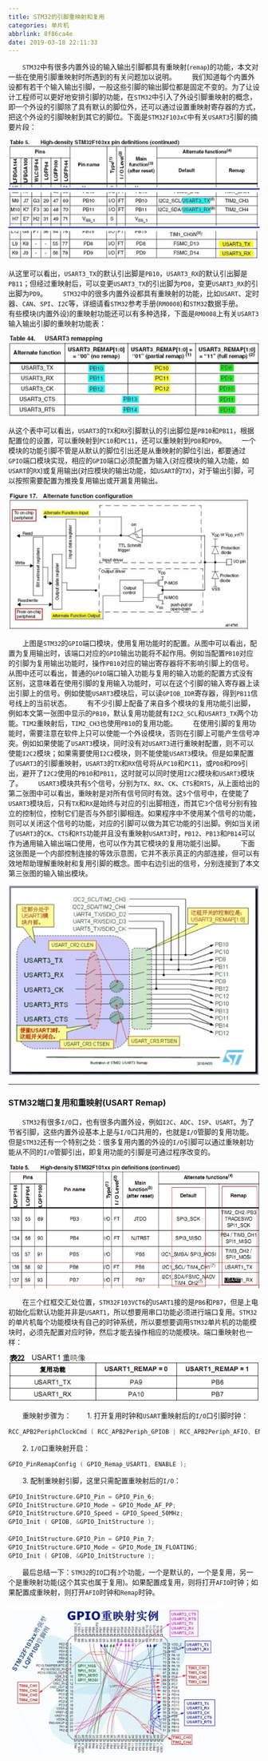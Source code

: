```yaml
---
title: STM32的引脚重映射和复用
categories: 单片机
abbrlink: 8f86ca4e
date: 2019-03-18 22:11:33
---
```

&emsp;&emsp;`STM32`中有很多内置外设的输入输出引脚都具有重映射(`remap`)的功能，本文对一些在使用引脚重映射时所遇到的有关问题加以说明。<!--more-->
&emsp;&emsp;我们知道每个内置外设都有若干个输入输出引脚，一般这些引脚的输出脚位都是固定不变的。为了让设计工程师可以更好地安排引脚的功能，在`STM32`中引入了外设引脚重映射的概念，即一个外设的引脚除了具有默认的脚位外，还可以通过设置重映射寄存器的方式，把这个外设的引脚映射到其它的脚位。下面是`STM32F103xC`中有关`USART3`引脚的摘要片段：

<img src="./STM32的引脚重映射和复用/1.png">

从这里可以看出，`USART3_TX`的默认引出脚是`PB10`，`USART3_RX`的默认引出脚是`PB11`；但经过重映射后，可以变更`USART3_TX`的引出脚为`PD8`，变更`USART3_RX`的引出脚为`PD9`。
&emsp;&emsp;`STM32`中的很多内置外设都具有重映射的功能，比如`USART`、定时器、`CAN`、`SPI`、`I2C`等，详细请看`STM32`参考手册(`RM0008`)和`STM32`数据手册。
&emsp;&emsp;有些模块(内置外设)的重映射功能还可以有多种选择，下面是`RM0008`上有关`USART3`输入输出引脚的重映射功能表：

<img src="./STM32的引脚重映射和复用/2.png">

从这个表中可以看出，`USART3`的`TX`和`RX`引脚默认的引出脚位是`PB10`和`PB11`，根据配置位的设置，可以重映射到`PC10`和`PC11`，还可以重映射到`PD8`和`PD9`。
&emsp;&emsp;一个模块的功能引脚不管是从默认的脚位引出还是从重映射的脚位引出，都要通过`GPIO`端口模块实现，相应的`GPIO`端口必须配置为输入(对应模块的输入功能，如`USART`的`RX`)或复用输出(对应模块的输出功能，如`USART`的`TX`)，对于输出引脚，可以按照需要配置为推挽复用输出或开漏复用输出。

<img src="./STM32的引脚重映射和复用/3.png" height="274" width="482">

&emsp;&emsp;上图是`STM32`的`GPIO`端口模块，使用复用功能时的配置。从图中可以看出，配置为复用输出时，该端口对应的`GPIO`输出功能将不起作用。例如当配置`PB10`对应的引脚为复用输出功能时，操作`PB10`对应的输出寄存器将不影响引脚上的信号。从图中还可以看出，普通的`GPIO`端口输入功能与复用的输入功能的配置方式没有区别，这意味着在使用引脚的复用输入功能时，可以在这个引脚的输入寄存器上读出引脚上的信号。例如使能`USART3`模块后，可以读`GPIOB_IDR`寄存器，得到`PB11`信号线上的当前状态。
&emsp;&emsp;有不少引脚上配备了来自多个模块的复用功能引出脚，例如本文第一张图中显示的`PB10`，默认复用功能就有`I2C2_SCL`和`USART3_TX`两个功能。`TIM2`重映射后，`TIM2_CH3`也使用`PB10`的复用功能。
&emsp;&emsp;在使用引脚的复用功能时，需要注意在软件上只可以使能一个外设模块，否则在引脚上可能产生信号冲突。例如如果使能了`USART3`模块，同时没有对`USART3`进行重映射配置，则不可以使能`I2C2`模块；如果需要使用`I2C2`模块，则不能使能`USART3`模块。但是如果配置了`USART3`的引脚重映射，`USART3`的`TX`和`RX`信号将从`PC10`和`PC11`，或`PD8`和`PD9`引出，避开了`I2C2`使用的`PB10`和`PB11`，这时就可以同时使用`I2C2`模块和`USART3`模块了。
&emsp;&emsp;`USART3`模块共有`5`个信号，分别为`TX`、`RX`、`CK`、`CTS`和`RTS`，从上面给出的第二张图中可以看出，重映射是对所有信号同时有效。这`5`个信号中，在使能了`USART3`模块后，只有`TX`和`RX`是始终与对应的引出脚相连，而其它`3`个信号分别有独立的控制位，控制它们是否与外部引脚相连。如果程序中不使用某个信号的功能，则可以关闭这个信号的功能，对应的引脚可以做为其它功能的引出脚。例如当关闭了`USART3`的`CK`、`CTS`和`RTS`功能并且没有重映射`USART3`时，`PB12`、`PB13`和`PB14`可以作为通用输入输出端口使用，也可以作为其它模块的复用功能引出脚。
&emsp;&emsp;下面这张图是一个内部控制连接的等效示意图，它并不表示真正的内部连接，但可以有效地帮助理解重映射和复用引脚的概念。图中右边引出的信号，分别连接到了本文第三张图的输入输出模块。

<img src="./STM32的引脚重映射和复用/4.png" height="381" width="504">

---

### STM32端口复用和重映射(USART Remap)

&emsp;&emsp;`STM32`有很多`I/O`口，也有很多内置外设，例如`I2C`、`ADC`、`ISP`、`USART`。为了节省引脚，这些内置外设基本上是与`I/O`口共用的，也就是`I/O`管脚的复用功能。但是`STM32`还有一个特别之处：很多复用内置的外设的`I/O`引脚可以通过重映射功能从不同的`I/O`管脚引出，即复用功能的引脚是可通过程序改变的。

<img src="./STM32的引脚重映射和复用/5.png" height="249" width="535">

&emsp;&emsp;在三个红框交汇处位置，`STM32F103VCT6`的`USART1`接的是`PB6`和`PB7`，但是上电初始化后默认功能并非是`USART1`，所以想要用串口功能必须进行端口复用。`STM32`的单片机每个功能模块有自己的时钟系统，所以要想要调用`STM32`单片机的功能模块时，必须先配置对应时钟，然后才能去操作相应的功能模块。端口重映射也一样：

<img src="./STM32的引脚重映射和复用/6.png">

&emsp;&emsp;重映射步骤为：
&emsp;&emsp;1. 打开复用时钟和`USART`重映射后的`I/O`口引脚时钟：

``` cpp
RCC_APB2PeriphClockCmd ( RCC_APB2Periph_GPIOB | RCC_APB2Periph_AFIO, ENABLE );
```

&emsp;&emsp;2. `I/O`口重映射开启：

``` cpp
GPIO_PinRemapConfig ( GPIO_Remap_USART1, ENABLE );
```

&emsp;&emsp;3. 配制重映射引脚，这里只需配置重映射后的`I/O`：

``` cpp
GPIO_InitStructure.GPIO_Pin = GPIO_Pin_6;
GPIO_InitStructure.GPIO_Mode = GPIO_Mode_AF_PP;
GPIO_InitStructure.GPIO_Speed = GPIO_Speed_50MHz;
GPIO_Init ( GPIOB, &GPIO_InitStructure );
​
GPIO_InitStructure.GPIO_Pin = GPIO_Pin_7;
GPIO_InitStructure.GPIO_Mode = GPIO_Mode_IN_FLOATING;
GPIO_Init ( GPIOB, &GPIO_InitStructure );
```

&emsp;&emsp;最后总结一下：`STM32`的`IO`口有`3`个功能，一个是默认的，一个是复用，另一个是重映射功能(这个其实也属于复用)。如果配置成复用，则将打开`AFIO`时钟；如果配置成重映射，则打开`AFIO`时钟和`Remap`时钟。

<img src="./STM32的引脚重映射和复用/7.png" height="301" width="424">